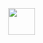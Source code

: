 
<!--
**alxwndr/alxwndr** is a ✨ _special_ ✨ repository because its `README.md` (this file) appears on your GitHub profile.
<h1 align="center">Hi 👋, I'm Alex </h1>
<h3 align="center">A passionate JavaScript Developer  </h3>

- 👯 You can read my personal blog on [hashnode.dev/](https://avocadev.hashnode.dev/)
- 🐦 You can follow me on Twitter [@dev_avocado](https://twitter.com/dev_avocado)
-->

<img src="https://media.giphy.com/media/26AHs3p7U7H5MU2gU/giphy.gif" width="55" height="55">




<!--  
  <div id="header" align="center">
  <img src="https://media.giphy.com/media/26AHs3p7U7H5MU2gU/giphy.gif" width="75" height="75">
  <h1 align="center">Hi there 👋</h1>
</div>

<div align="center">
<a target="_blank" href="https://www.linkedin.com/in/!!!!!!!!!/">
  <img alt="LinkdeIN" width="22px" src="https://cdn.jsdelivr.net/npm/simple-icons@v3/icons/linkedin.svg" />
</a>
<a target="_blank" href="https://twitter.com/!!!!!!!!!">
  <img  alt="Devto" width="22px" src="https://cdn.jsdelivr.net/npm/simple-icons@v3/icons/twitter.svg" />
</a>
<a target="_blank" href="https://hashnode.!!!!!!!!">
  <img  alt="Whatsapp" width="22px" src="https://cdn.jsdelivr.net/npm/simple-icons@v3/icons/hashnode.svg" />
</a>
<a target="_blank" href="mailto:!!!!!!!!!@gmail.com">
  <img  alt="Gmail" width="22px" src="https://cdn.jsdelivr.net/npm/simple-icons@v3/icons/gmail.svg" />
</a>

</div>

  -->

